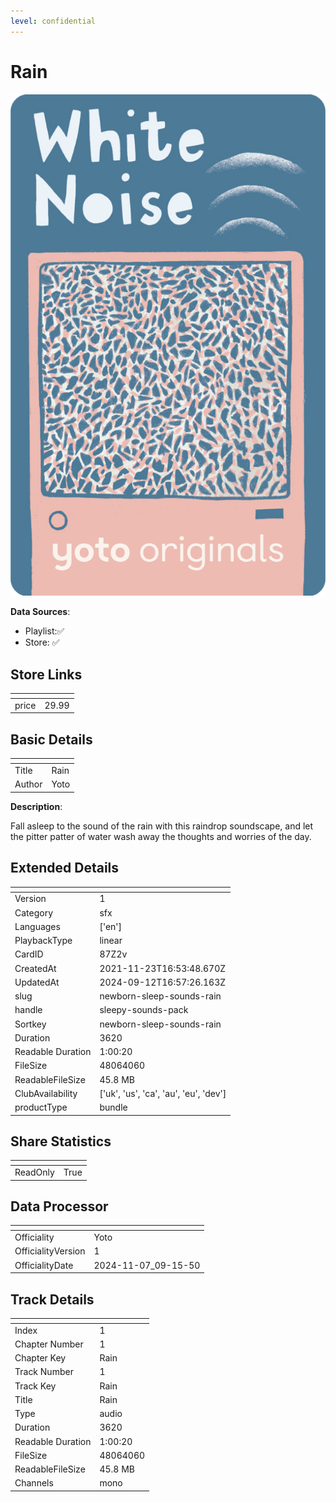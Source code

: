 ```yaml
---
level: confidential
---
```

# Rain

![card_[87Z2v].png](../../img/cards/card_[87Z2v].png)

**Data Sources**: 

- Playlist:✅
- Store: ✅


## Store Links

| <!-- --> | <!-- --> |
| - | - |
| price | 29.99 |


## Basic Details

| <!-- --> | <!-- --> |
| - | - |
| Title | Rain |
| Author | Yoto |

**Description**:

Fall asleep to the sound of the rain with this raindrop soundscape, and let the pitter patter of water wash away the thoughts and worries of the day.


## Extended Details

| <!-- --> | <!-- --> |
| - | - |
| Version | 1 |
| Category | sfx |
| Languages | ['en'] |
| PlaybackType | linear |
| CardID | 87Z2v |
| CreatedAt | 2021-11-23T16:53:48.670Z |
| UpdatedAt | 2024-09-12T16:57:26.163Z |
| slug | newborn-sleep-sounds-rain |
| handle | sleepy-sounds-pack |
| Sortkey | newborn-sleep-sounds-rain |
| Duration | 3620 |
| Readable Duration | 1:00:20 |
| FileSize | 48064060 |
| ReadableFileSize | 45.8 MB |
| ClubAvailability | ['uk', 'us', 'ca', 'au', 'eu', 'dev'] |
| productType | bundle |


## Share Statistics

| <!-- --> | <!-- --> |
| - | - |
| ReadOnly | True |


## Data Processor

| <!-- --> | <!-- --> |
| - | - |
| Officiality | Yoto
| OfficialityVersion | 1
| OfficialityDate | 2024-11-07_09-15-50


## Track Details

| <!-- --> | <!-- --> |
| - | - |
| Index | 1 |
| Chapter Number | 1 |
| Chapter Key | Rain |
| Track Number | 1 |
| Track Key | Rain |
| Title | Rain |
| Type | audio |
| Duration | 3620 |
| Readable Duration | 1:00:20 |
| FileSize | 48064060 |
| ReadableFileSize | 45.8 MB |
| Channels | mono |

